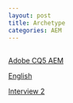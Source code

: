 ```yaml
---
layout: post
title: Archetype
categories: AEM
---
```



##

[Adobe CQ5 AEM](https://www.adaface.com/zh/blog/aem-interview-questions/)

[English](https://www.mytectra.com/interview-question/interview-questions-and-answers-for-adobe-experience-manager-aem)

[Interview 2](https://www.interviewbit.com/aem-interview-questions/)

